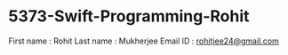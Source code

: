 # 5373-Swift-Programming-Rohit
First name : Rohit
Last name : Mukherjee
Email ID : rohitjee24@gmail.com
